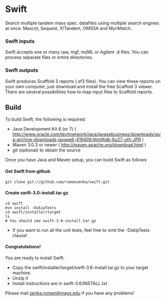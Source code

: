 Swift
=====

Search multiple tandem mass spec. datafiles using multiple search engines at once: Mascot, Sequest, X!Tandem, OMSSA and MyriMatch.

### Swift inputs

Swift accepts one or many raw, mgf, mzML or Agilent .d files. You can process separate files or entire directories.

### Swift outputs

Swift produces Scaffold 3 reports (.sf3 files). You can view these reports on your own computer, just download and install the free Scaffold 3 viewer. There are several possibilities how to map input files to Scaffold reports. 

Build
-----

To build Swift, the following is required:

* Java Development Kit 6 (or 7) ( http://www.oracle.com/technetwork/java/javasebusiness/downloads/java-archive-downloads-javase6-419409.html#jdk-6u27-oth-JPR )
* Maven 3.0.3 or newer ( http://maven.apache.org/download.html )
* git (optional) to obtain the source

Once you have Java and Maven setup, you can build Swift as follows:

#### Get Swift from github

	git clone git://github.com/romanzenka/swift.git

#### Create swift-3.0-install.tar.gz

	cd swift
	mvn install -DskipTests
	cd swift/installer/target
	ls
	# You should see swift-3.0-install.tar.gz

* If you want to run all the unit tests, feel free to omit the -DskipTests clause!


#### Congratulations!

You are ready to install Swift.

* Copy the swift/installer/target/swift-3.6-install.tar.gz to your target machine.
* Unzip it
* Install instructions are in
	swift-3.6/INSTALL.txt

Please mail zenka.roman@mayo.edu if you have any problems!